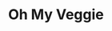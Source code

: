 ---
title: "Oh My Veggie"
url: /neuquen/oh-my-veggie-galeria-paseo-del-sol/
shop: alimentación sana
---